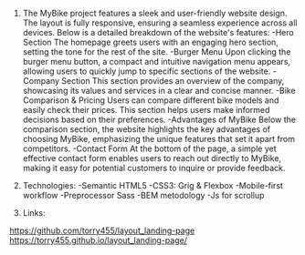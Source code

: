 1. The MyBike project features a sleek and user-friendly website design. The layout is fully responsive, ensuring a seamless experience across all devices. Below is a detailed breakdown of the website's features:
  -Hero Section
The homepage greets users with an engaging hero section, setting the tone for the rest of the site.
  -Burger Menu
Upon clicking the burger menu button, a compact and intuitive navigation menu appears, allowing users to quickly jump to specific sections of the website.
  -Company Section
This section provides an overview of the company, showcasing its values and services in a clear and concise manner.
  -Bike Comparison & Pricing
Users can compare different bike models and easily check their prices. This section helps users make informed decisions based on their preferences.
  -Advantages of MyBike
Below the comparison section, the website highlights the key advantages of choosing MyBike, emphasizing the unique features that set it apart from competitors.
  -Contact Form
At the bottom of the page, a simple yet effective contact form enables users to reach out directly to MyBike, making it easy for potential customers to inquire or provide feedback.

2. Technologies:
    -Semantic HTML5
    -CSS3: Grig & Flexbox
    -Mobile-first workflow
    -Preprocessor Sass
    -BEM metodology
    -Js for scrollup

3. Links:

https://github.com/torry455/layout_landing-page
https://torry455.github.io/layout_landing-page/
